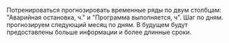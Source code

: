 Потренироваться прогнозировать временные ряды по двум столбцам:  "Аварийная остановка, ч." и "Программа выполняется, ч". Шаг по дням. прогнозируем следующий месяц по дням. В будущем будут предоставлены больше информации и более длинные сроки.